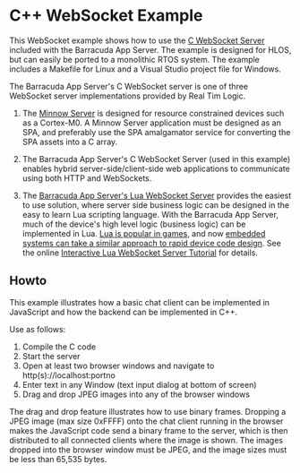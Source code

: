 # C++ WebSocket Example

This WebSocket example shows how to use the
[C WebSocket Server](https://realtimelogic.com/ba/doc/en/C/reference/html/group__WebSockets.html)
included with the Barracuda App Server. The example is designed for
HLOS, but can easily be ported to a monolithic RTOS system. The
example includes a Makefile for Linux and a Visual Studio project file
for Windows.

The Barracuda App Server's C WebSocket server is one of three
WebSocket server implementations provided by Real Tim Logic.

1. The
   [Minnow Server](https://realtimelogic.com/products/sharkssl/minnow-server/)
   is designed for resource constrained devices such as a Cortex-M0. A
   Minnow Server application must be designed as an SPA, and
   preferably use the SPA amalgamator service for converting the SPA
   assets into a C array.

2. The Barracuda App Server's C WebSocket Server (used in this example)
   enables hybrid server-side/client-side web applications to
   communicate using both HTTP and WebSockets.

3. The
   [Barracuda App Server's Lua WebSocket Server](https://realtimelogic.com/ba/doc/?url=SockLib.html#WebSockets)
   provides the easiest to use solution, where server side business
   logic can be designed in the easy to learn Lua scripting
   language. With the Barracuda App Server, much of the device's high
   level logic (business logic) can be implemented in Lua.
   [Lua is popular in games](https://www.makeuseof.com/why-is-lua-popular-for-game-development-how-to-use/),
   and now
   [embedded systems can take a similar approach to rapid device code design](https://realtimelogic.com/articles/Rapid-Firmware-Development-with-the-Barracuda-App-Server).
   See the online
   [Interactive Lua WebSocket Server Tutorial](https://tutorial.realtimelogic.com/WebSockets.lsp)
   for details.

## Howto

This example illustrates how a basic chat client can be implemented in
JavaScript and how the backend can be implemented in C++.

Use as follows:

1. Compile the C code
2. Start the server
3. Open at least two browser windows and navigate to http(s)://localhost:portno
4. Enter text in any Window (text input dialog at bottom of screen)
5. Drag and drop JPEG images into any of the browser windows

The drag and drop feature illustrates how to use binary
frames. Dropping a JPEG image (max size 0xFFFF) onto the chat client
running in the browser makes the JavaScript code send a binary frame
to the server, which is then distributed to all connected clients
where the image is shown. The images dropped into the browser window
must be JPEG, and the image sizes must be less than 65,535 bytes.



